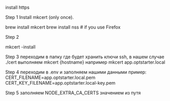 install https

Step 1
Install mkcert (only once).

brew install mkcert
brew install nss # if you use Firefox


Step 2

mkcert -install

Step 3
переходим в папку где будет хранить ключи ssh, в нашем случае ./cert
выполняем mkcert {hostname}
например mkcert app.optstarter.local

Step 4
переходим в .env и заполняем нашими данными
пример:
CERT_FILENAME=app.optstarter.local.pem
CERT_KEY_FILENAME=app.optstarter.local-key.pem

Step 5
заполняем NODE_EXTRA_CA_CERTS значением из путя
